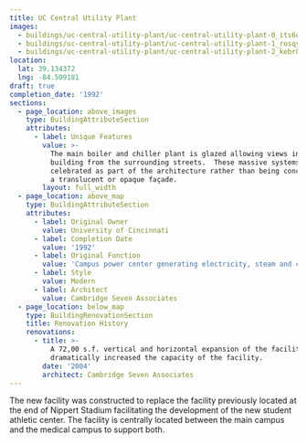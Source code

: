 ```yaml
---
title: UC Central Utility Plant
images:
  - buildings/uc-central-utility-plant/uc-central-utility-plant-0_its6om
  - buildings/uc-central-utility-plant/uc-central-utility-plant-1_rosqyw
  - buildings/uc-central-utility-plant/uc-central-utility-plant-2_kebr8j
location:
  lat: 39.134372
  lng: -84.509181
draft: true
completion_date: '1992'
sections:
  - page_location: above_images
    type: BuildingAttributeSection
    attributes:
      - label: Unique Features
        value: >-
          The main boiler and chiller plant is glazed allowing views into the
          building from the surrounding streets.  These massive systems were
          celebrated as part of the architecture rather than being concealed by
          a translucent or opaque façade.
        layout: full_width
  - page_location: above_map
    type: BuildingAttributeSection
    attributes:
      - label: Original Owner
        value: University of Cincinnati
      - label: Completion Date
        value: '1992'
      - label: Original Function
        value: 'Campus power center generating electricity, steam and chilled water'
      - label: Style
        value: Modern
      - label: Architect
        value: Cambridge Seven Associates
  - page_location: below_map
    type: BuildingRenovationSection
    title: Renovation History
    renovations:
      - title: >-
          A 72,00 s.f. vertical and horizontal expansion of the facility
          dramatically increased the capacity of the facility.
        date: '2004'
        architect: Cambridge Seven Associates
---
```


The new facility was constructed to replace the facility previously located at the end of Nippert Stadium facilitating the development of the new student athletic center. The facility is centrally located between the main campus and the medical campus to support both.
